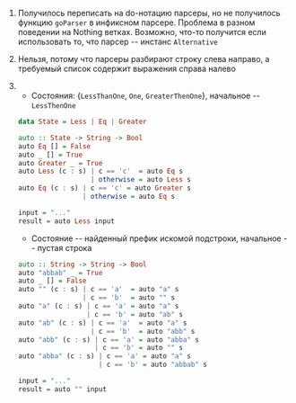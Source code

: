 1. Получилось переписать на do-нотацию парсеры, но не получилось функцию `goParser` в инфиксном парсере.
Проблема в разном поведении на Nothing ветках.
Возможно, что-то получится если использовать то, что парсер -- инстанс `Alternative`

2. Нельзя, потому что парсеры разбирают строку слева направо, а требуемый список содержит выражения справа налево

3.
    * Состояния: {`LessThanOne`, `One`, `GreaterThenOne`}, начальное -- `LessThenOne`
    ```haskell
    data State = Less | Eq | Greater
    
    auto :: State -> String -> Bool
    auto Eq [] = False
    auto _ [] = True
    auto Greater _ = True
    auto Less (c : s) | c == 'c'  = auto Eq s
                      | otherwise = auto Less s
    auto Eq (c : s) | c == 'c' = auto Greater s
                    | otherwise = auto Eq s

    input = "..."
    result = auto Less input
    ```
    * Состояние -- найденный префик искомой подстроки, начальное -- пустая строка
    ```haskell
    auto :: String -> String -> Bool
    auto "abbab" _ = True
    auto _ [] = False
    auto "" (c : s) | c == 'a'  = auto "a" s 
                    | c == 'b'  = auto "" s
    auto "a" (c : s) | c == 'a' = auto "a" s
                     | c == 'b' = auto "ab" s
    auto "ab" (c : s) | c == 'a'  = auto "a" s
                      | c == 'b'  = auto "abb" s
    auto "abb" (c : s) | c == 'a' = auto "abba" s
                       | c == 'b' = auto "" s
    auto "abba" (c : s) | c == 'a' = auto "a" s
                        | c == 'b' = auto "abbab" s

    input = "..."
    result = auto "" input
    ```